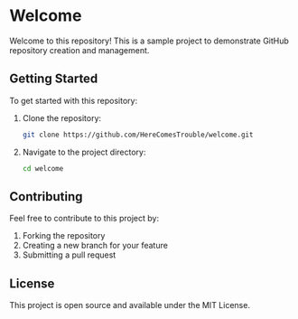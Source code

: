 # Welcome

Welcome to this repository! This is a sample project to demonstrate GitHub repository creation and management.

## Getting Started

To get started with this repository:

1. Clone the repository:
   ```bash
   git clone https://github.com/HereComesTrouble/welcome.git
   ```

2. Navigate to the project directory:
   ```bash
   cd welcome
   ```

## Contributing

Feel free to contribute to this project by:
1. Forking the repository
2. Creating a new branch for your feature
3. Submitting a pull request

## License

This project is open source and available under the MIT License.